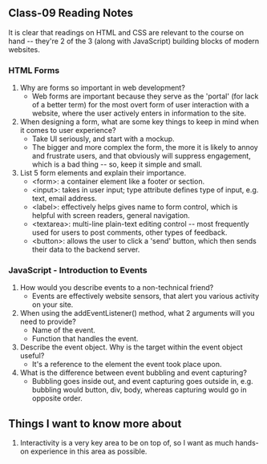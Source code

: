 ## Class-09 Reading Notes  
<p>It is clear that readings on HTML and CSS are relevant to the course on hand -- they're 2 of the 3 (along with JavaScript) building blocks of modern websites.</p>

### HTML Forms

1. Why are forms so important in web development?
    * Web forms are important because they serve as the 'portal' (for lack of a better term) for the most overt form of user interaction with a website, where the user actively enters in information to the site.
2. When designing a form, what are some key things to keep in mind when it comes to user experience?
    * Take UI seriously, and start with a mockup.
    * The bigger and more complex the form, the more it is likely to annoy and frustrate users, and that obviously will suppress engagement, which is a bad thing -- so, keep it simple and small.
3. List 5 form elements and explain their importance.
    * <form\>: a container element like a footer or section.
    * <input\>: takes in user input; type attribute defines type of input, e.g. text, email address.
    * <label\>: effectively helps gives name to form control, which is helpful with screen readers, general navigation.
    * <textarea\>: multi-line plain-text editing control -- most frequently used for users to post comments, other types of feedback.
    * <button\>: allows the user to click a 'send' button, which then sends their data to the backend server.

### JavaScript - Introduction to Events

1. How would you describe events to a non-technical friend?
    * Events are effectively website sensors, that alert you various activity on your site.
2. When using the addEventListener() method, what 2 arguments will you need to provide?
    * Name of the event.
    * Function that handles the event.
3. Describe the event object. Why is the target within the event object useful?
    * It's a reference to the element the event took place upon.
4. What is the difference between event bubbling and event capturing?
    * Bubbling goes inside out, and event capturing goes outside in, e.g. bubbling would button, div, body, whereas capturing would go in opposite order.

## Things I want to know more about

1. Interactivity is a very key area to be on top of, so I want as much hands-on experience in this area as possible.